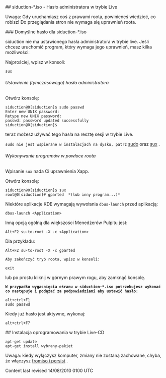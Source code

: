 <div id="main-page"></div>
<div class="divider" id="rootpw"></div>
## siduction-*.iso - Hasło administratora w trybie Live

<p class='highlight-2'>Uwaga: Gdy uruchamiasz coś z prawami roota, powinieneś wiedzieć, co robisz! Do przeglądania stron nie wymaga się uprawnień roota.</p>
### Domyślne hasło dla siduction-*.iso

siduction nie ma ustawionego hasła administratora w trybie live. Jeśli chcesz uruchomić program, który wymaga jego uprawnień, masz kilka możliwości:

Najprościej, wpisz w konsoli:

~~~  
sux  
~~~

###### Ustawienie (tymczasowego) hasła administratora

Otwórz konsolę:

~~~  
siduction@0[siduction]$ sudo passwd  
Enter new UNIX password:  
Retype new UNIX password:  
passwd: password updated successfully  
siduction@0[siduction]$  
~~~

teraz możesz używać tego hasła na resztę sesji w trybie Live.

`sudo nie jest wspierane w instalacjach na dysku, patrz`  [sudo](term-konsole-pl.htm#sudo)  oraz  [sux](term-konsole-pl.htm#sux) .

###### Wykonywanie programów w powłoce roota

Wpisanie `sux`  nada Ci uprawnienia Xapp.

Otwórz konsolę:

~~~  
siduction@0[siduction]$ sux  
root@0[siduction]# gparted  *(lub inny program...)*   
~~~

Niektóre aplikacje KDE wymagają wywołania `dbus-launch`  przed aplikacją:

~~~  
dbus-launch <Application>  
~~~

Inną opcją ogólną dla większości Menedżerów Pulpitu jest:

~~~  
Alt+F2 su-to-root -X -c <Application>  
~~~

Dla przykładu:

~~~  
Alt+F2 su-to-root -X -c gparted  
~~~

`Aby zakończyć tryb roota, wpisz w konsoli:`

~~~  
exit  
~~~

lub po prostu kliknij w górnym prawym rogu, aby zamknąć konsolę.

**`W przypadku wygasnięcia ekranu w siduction-*.iso potrzebujesz wykonać co następuje i podążać za podpowiedziami aby ustawić hasło:`** 

~~~  
alt+ctrl+F1  
sudo passwd  
~~~

Kiedy już hasło jest aktywne, wykonaj:

~~~  
alt+ctrl+F7  
~~~

<div class="divider" id="live-cd-installsoft"></div>
## Instalacja oprogramowania w trybie Live-CD

~~~  
apt-get update  
apt-get install wybrany-pakiet  
~~~

Uwaga: kiedy wyłączysz komputer, zmiany nie zostaną zachowane, chyba, że włączysz  [fromiso i persist](hd-install-opts-pl.htm#fromiso-persist) .

<div id="rev">Content last revised 14/08/2010 0100 UTC</div>

